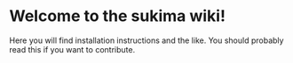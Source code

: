# Welcome to the sukima wiki!

Here you will find installation instructions and the like. You should probably read this if you want to contribute.